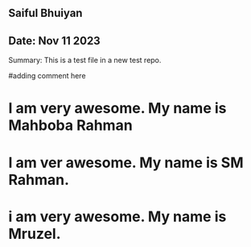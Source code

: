 ## Saiful Bhuiyan
## Date:  Nov 11 2023

Summary:  This is a test file in a new test repo.

#adding comment here

# I am very awesome. My name is Mahboba Rahman 

# I am ver awesome. My name is SM Rahman.
# i am very awesome. My name is Mruzel.
